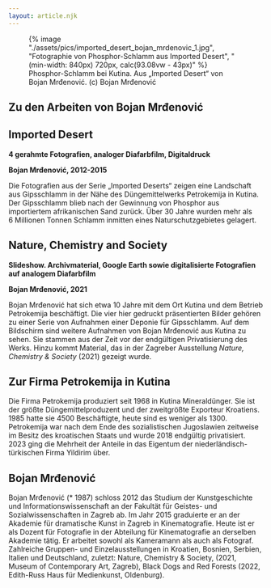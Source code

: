 ```yaml
---
layout: article.njk
---
```


 <figure>
  {% image "./assets/pics/imported_desert_bojan_mrdenovic_1.jpg", "Fotographie von Phosphor-Schlamm aus Imported Desert", "(min-width: 840px) 720px, calc(93.08vw - 43px)" %}
  <figcaption>Phosphor-Schlamm bei Kutina. Aus „Imported Desert“ von Bojan Mrđenović. (c) Bojan Mrđenović</figcaption>
</figure>

## Zu den Arbeiten von Bojan Mrđenović

## Imported Desert

**4 gerahmte Fotografien, analoger Diafarbfilm, Digitaldruck**

**Bojan Mrđenović, 2012-2015**

Die Fotografien aus der Serie „Imported Deserts“ zeigen eine Landschaft aus Gipsschlamm in der Nähe des Düngemittelwerks Petrokemija in Kutina. Der Gipsschlamm blieb nach der Gewinnung von Phosphor aus importiertem afrikanischen Sand zurück. Über 30 Jahre wurden mehr als 6&nbsp;Millionen Tonnen Schlamm inmitten eines Naturschutzgebietes gelagert.

## Nature, Chemistry and Society

**Slideshow. Archivmaterial, Google Earth sowie digitalisierte Fotografien auf analogem Diafarbfilm**



**Bojan Mrđenović, 2021**

Bojan Mrđenović hat sich etwa 10 Jahre mit dem Ort Kutina und dem Betrieb Petrokemija beschäftigt. Die vier hier gedruckt präsentierten Bilder gehören zu einer Serie von Aufnahmen einer Deponie für Gipsschlamm. Auf dem Bildschirm sind weitere Aufnahmen von Bojan Mrđenović aus Kutina zu sehen. Sie stammen aus der Zeit vor der endgültigen Privatisierung des Werks. Hinzu kommt Material, das in der Zagreber Ausstellung _Nature, Chemistry & Society_ (2021) gezeigt wurde.

## Zur Firma Petrokemija in Kutina

Die Firma Petrokemija produziert seit 1968 in Kutina Mineraldünger. Sie ist der größte Düngemittelproduzent und der zweitgrößte Exporteur Kroatiens. 1985 hatte sie 4500 Beschäftigte, heute sind es weniger als 1300. Petrokemija war nach dem Ende des sozialistischen Jugoslawien zeitweise im Besitz des kroatischen Staats und wurde 2018 endgültig privatisiert. 2023 ging die Mehrheit der Anteile in das Eigentum der niederländisch-türkischen Firma Yildirim über.

## Bojan Mrđenović

Bojan Mrđenović (\* 1987) schloss 2012 das Studium der Kunstgeschichte und Informationswissenschaft an der Fakultät für Geistes- und Sozialwissenschaften in Zagreb ab. Im Jahr 2015 graduierte er an der Akademie für dramatische Kunst in Zagreb in Kinematografie. Heute ist er als Dozent für Fotografie in der Abteilung für Kinematografie an derselben Akademie tätig. Er arbeitet sowohl als Kameramann als auch als Fotograf. Zahlreiche Gruppen- und Einzelausstellungen in Kroatien, Bosnien, Serbien, Italien und Deutschland, zuletzt: Nature, Chemistry & Society, (2021, Museum of Contemporary Art, Zagreb), Black Dogs and Red Forests (2022, Edith-Russ Haus für Medienkunst, Oldenburg).
